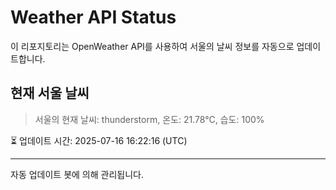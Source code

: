 
# Weather API Status

이 리포지토리는 OpenWeather API를 사용하여 서울의 날씨 정보를 자동으로 업데이트합니다.

## 현재 서울 날씨
> 서울의 현재 날씨: thunderstorm, 온도: 21.78°C, 습도: 100%

⏳ 업데이트 시간: 2025-07-16 16:22:16 (UTC)

---
자동 업데이트 봇에 의해 관리됩니다.
